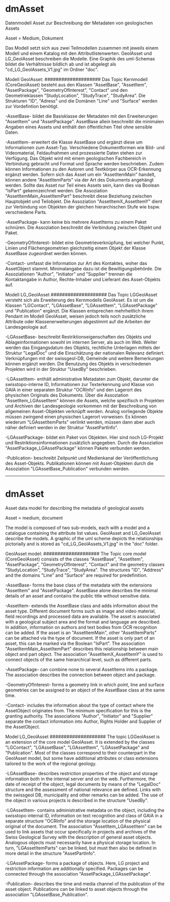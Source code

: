 # dmAsset
Datenmodell Asset zur Beschreibung der Metadaten von geologischen Assets

Asset = Medium, Dokument 

Das Modell setzt sich aus zwei Teilmodellen zusammen mit jeweils einem Modell und einem Katalog mit den Attributlistenwerten. GeolAsset und LG_GeolAsset beschreiben die Modelle. Eine Graphik des uml-Schemas bildet die Verhältnisse bildlich ab und ist abgelegt als "cd_LG_GeolAssets_V1.jpg" im Ordner "doc".   

Modell GeolAsset: 
####################
Das Topic Kernmodell (CoreGeolAsset) besteht aus den Klassen "AssetBase", "AssetItem", "AssetPackage", "GeometryOfInterest", "Contact" und den Geometrieklassen "StudyLocation", "StudyTrace", "StudyArea". Die Strukturen "ID", "Adress" und die Domänen "Line" und "Surface" werden zur Vordefintion benötigt. 

-AssetBase- bildet die Basisklasse der Metadaten mit den Erweiterungen "AssetItem" und "AssetPackage". AssetBase allein beschreibt die minimalen Angaben eines Assets und enthält den öffentlichen Titel ohne sensible Daten. 

-AssetItem- erweitert die Klasse AssetBase und ergänzt diese um Informationen zum Asset-Typ. Verschiedene Dokumentformen wie Bild- und Videomaterial, Feldaufnahmen und prozessierte Daten stehen zur Verfügung. Das Objekt wird mit einem geologischen Fachbereich in Verbindung gebracht und Format und Sprache werden beschrieben. Zudem können Informationen zu den Autoren und Textkörper aus OCR-Erkennung ergänzt werden. Sofern sich das Asset um ein "AssetItemMain" handelt, können andere "AssetItemParts" via der Art des Dokuments angehängt werden. Sollte das Asset nur Teil eines Assets sein, kann dies via Boolean "IsPart" gekennzeichnet werden. Die Assoziation "AssetItemMain_AssetItemPart" beschreibt diese Beziehung zwischen Hauptobjekt und Teilobjekt. Die Assoziation "AssetItemX_AssetItemY" dient zur Verbindung von Objekten der gleichen hierarchischen Stufe wie bspw. verschiedene Parts. 

-AssetPackage- kann keine bis mehrere AssetItems zu einem Paket schnüren. Die Assoziation beschreibt die Verbindung zwischen Objekt und Paket. 

-GeometryOfInterest- bildet eine Geometrieverknüpfung, bei welcher Punkt, Linien und Flächengeometrien gleichzeitig einem Objekt der Klasse AssetBase zugeordnet werden können. 

-Contact- umfasst die Information zur Art des Kontaktes, woher das AssetObject stammt. Minimalangabe dazu ist die Bewilligungsbehörde. Die Assoziationen "Author", "Initiator" und "Supplier" trennen die Kontaktangabe  in Author, Rechte-Inhaber und Lieferant des Asset-Objekts auf. 



Modell LG_GeolAsset
#################### 
Das Topic LGGeolAsset versteht sich als Erweiterung des Kernmodells GeolAsset. Es ist um die Klassen "LGContact", "LGAssetBase", "LGAssetItem", "LGAssetPackage" und "Publication" ergänzt. Die Klassen entsprechen mehrheitlich ihrem Pendant im Modell GeolAsset, weisen jedoch teils noch zusätzliche Attribute oder Klassenerweiterungen abgestimmt auf die Arbeiten der Landesgeologie auf. 

-LGAssetBase- beschreibt Restriktionseigenschaften des Objekts und Ablageinformationen sowohl im internen Server, als auch im Web. Weiter werden das Eingangsdatum des Objekts, rechtliche Unterlagen mittels der Struktur "LegalDoc" und die Einschätzung der nationalen Relevanz definiert. Verknüpfungen mit der swissgeol-DB, Gemeinde und weitere Bemerkungen können ergänzt werden. Die Benutzung des Objekts in verschiedenen Projekten wird in der Struktur "UsedBy" beschrieben. 

-LGAssetItem- enthält administrative Metadaten zum Objekt, darunter die swisstopo-interne ID, Informationen zur Texterkennung und Klasse von GAIA in einer separaten Struktur "OCRInfo" und den Lagerort des physischen Originals des Dokuments. Über die Assoziation "AssetItem_LGAssetItem" können die Assets, welche spezifisch in Projekten und Archiven der Landesgeologie vorkommen mit der Beschreibung von allgemeinen Asset-Objekten verknüpft werden. Analog vorliegende Objekte müssen zwingend einen physischen Lagerort vorweisen. Es können wiederum "LGAssetItemParts" verlinkt werden, müssen dann aber auch näher definiert werden in der Struktur "AssetPartInfo". 

-LGAssetPackage- bildet ein Paket von Objekten. Hier sind noch LG-Projekt und Restriktionsinformationen zusätzlich angegeben. Durch die Assoziation "AssetPackage_LGAssetPackage" können Pakete verbunden werden. 

-Publication- beschreibt Zeitpunkt und Medienkanal der Veröffentlichung des Asset-Objekts. Publikationen können mit Asset-Objekten durch die Assoziation "LGAssetBase_Publication" verbunden werden. 

----------------------------------------------------------------------------------------------------------------------------------------------------------------------

# dmAsset
Asset data model for describing the metadata of geological assets

Asset = medium, document 

The model is composed of two sub-models, each with a model and a catalogue containing the attribute list values. GeolAsset and LG_GeolAsset describe the models. A graphic of the uml scheme depicts the relationships pictorially and is stored as "cd_LG_GeolAssets_V1.jpg" in the "doc" folder.   

GeolAsset model: 
####################
The Topic core model (CoreGeolAsset) consists of the classes "AssetBase", "AssetItem", "AssetPackage", "GeometryOfInterest", "Contact" and the geometry classes "StudyLocation", "StudyTrace", "StudyArea". The structures "ID", "Address" and the domains "Line" and "Surface" are required for predefinition. 

-AssetBase- forms the base class of the metadata with the extensions "AssetItem" and "AssetPackage". AssetBase alone describes the minimal details of an asset and contains the public title without sensitive data. 

-AssetItem- extends the AssetBase class and adds information about the asset type. Different document forms such as image and video material, field recordings and processed data are available. The asset is associated with a geological subject area and the format and language are described. In addition, information on authors and text bodies from OCR recognition can be added. If the asset is an "AssetItemMain", other "AssetItemParts" can be attached via the type of document. If the asset is only part of an asset, this can be marked via the Boolean "IsPart". The association "AssetItemMain_AssetItemPart" describes this relationship between main object and part object. The association "AssetItemX_AssetItemY" is used to connect objects of the same hierarchical level, such as different parts. 

-AssetPackage- can combine none to several AssetItems into a package. The association describes the connection between object and package. 

-GeometryOfInterest- forms a geometry link in which point, line and surface geometries can be assigned to an object of the AssetBase class at the same time. 

-Contact- includes the information about the type of contact where the AssetObject originates from. The minimum specification for this is the granting authority. The associations "Author", "Initiator" and "Supplier" separate the contact information into Author, Rights Holder and Supplier of the AssetObject. 



Model LG_GeolAsset
#################### 
The topic LGGeolAsset is an extension of the core model GeolAsset. It is extended by the classes "LGContact", "LGAssetBase", "LGAssetItem", "LGAssetPackage" and "Publication". Most of the classes correspond to their counterpart in the GeolAsset model, but some have additional attributes or class extensions tailored to the work of the regional geology. 

-LGAssetBase- describes restriction properties of the object and storage information both in the internal server and on the web. Furthermore, the date of receipt of the object, legal documents by means of the "LegalDoc" structure and the assessment of national relevance are defined. Links with the swissgeol DB, municipality and other remarks can be added. The use of the object in various projects is described in the structure "UsedBy". 

-LGAssetItem- contains administrative metadata on the object, including the swisstopo internal ID, information on text recognition and class of GAIA in a separate structure "OCRInfo" and the storage location of the physical original of the document. The association "AssetItem_LGAssetItem" can be used to link assets that occur specifically in projects and archives of the Swiss Geological Survey with the description of general asset objects. Analogous objects must necessarily have a physical storage location. In turn, "LGAssetItemParts" can be linked, but must then also be defined in more detail in the structure "AssetPartInfo". 

-LGAssetPackage- forms a package of objects. Here, LG project and restriction information are additionally specified. Packages can be connected through the association "AssetPackage_LGAssetPackage". 

-Publication- describes the time and media channel of the publication of the asset object. Publications can be linked to asset objects through the association "LGAssetBase_Publication". 